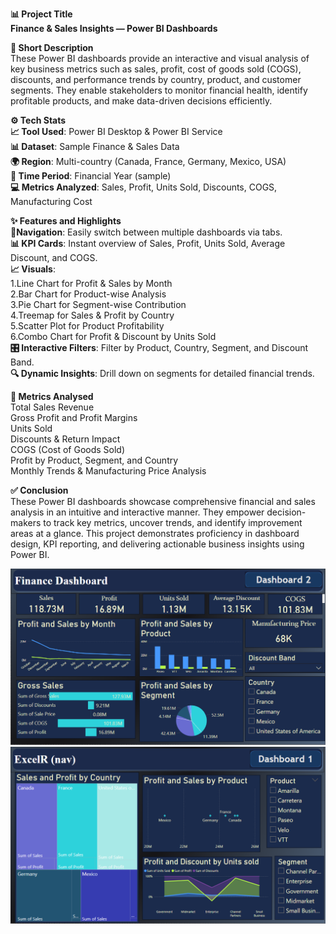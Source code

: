 **📊 Project Title**     
**Finance & Sales Insights — Power BI Dashboards**     

**📌 Short Description**     
These Power BI dashboards provide an interactive and visual analysis of key business metrics such as sales, profit, cost of goods sold (COGS), discounts, and performance trends by country, product, and customer segments. They enable stakeholders to monitor financial health, identify profitable products, and make data-driven decisions efficiently.

**⚙️ Tech Stats**    
**📈 Tool Used**: Power BI Desktop & Power BI Service     
**📊 Dataset**: Sample Finance & Sales Data     
**🌍 Region**: Multi-country (Canada, France, Germany, Mexico, USA)     
**📅 Time Period**: Financial Year (sample)     
**💻 Metrics Analyzed**: Sales, Profit, Units Sold, Discounts, COGS, Manufacturing Cost     

**✨ Features and Highlights**        
**📌Navigation**: Easily switch between multiple dashboards via tabs.        
**📊 KPI Cards**: Instant overview of Sales, Profit, Units Sold, Average Discount, and COGS.     
**📈 Visuals**:       
               1.Line Chart for Profit & Sales by Month     
               2.Bar Chart for Product-wise Analysis     
               3.Pie Chart for Segment-wise Contribution     
               4.Treemap for Sales & Profit by Country     
               5.Scatter Plot for Product Profitability     
               6.Combo Chart for Profit & Discount by Units Sold     
**🎛️ Interactive Filters**: Filter by Product, Country, Segment, and Discount Band.     
**🔍 Dynamic Insights**: Drill down on segments for detailed financial trends.   

**📌 Metrics Analysed**     
Total Sales Revenue     
Gross Profit and Profit Margins     
Units Sold     
Discounts & Return Impact     
COGS (Cost of Goods Sold)     
Profit by Product, Segment, and Country     
Monthly Trends & Manufacturing Price Analysis     

**✅ Conclusion**     
These Power BI dashboards showcase comprehensive financial and sales analysis in an intuitive and interactive manner. They empower decision-makers to track key metrics, uncover trends, and identify improvement areas at a glance. This project demonstrates proficiency in dashboard design, KPI reporting, and delivering actionable business insights using Power BI.

![Power-BI-Dashboard](Power_BI_Dashboard_1.png)     
![Power-BI-Dashboard](Power_BI_Dashboard_2.png)
